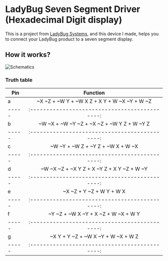 # LadyBug Seven Segment Driver (Hexadecimal Digit display)

This is a project from [LadyBug Systems](http://ladybugsystems.ir), and this device I made, helps you to connect your LadyBug product to a seven segment display. 

## How it works?

![Schematics](https://github.com/prp-e/ladybug-display-driver/blob/master/LadyBugSevenSegmentDriver.png)

### Truth table

| Pin |               Function                       |
|-----|:--------------------------------------------:|
| a   | ~X ~Z + ~W Y + ~W X Z + X Y + W ~X ~Y + W ~Z |
|-----|:--------------------------------------------:|
| b   | ~W ~X + ~W ~Y ~Z + ~X ~Z + ~W Y Z + W ~Y Z   |
|-----|:--------------------------------------------:|
| c   | ~W ~Y + ~W Z + ~Y Z + ~W X + W ~X            |
|-----|:--------------------------------------------:|
| d   | ~W ~X ~Z + ~X Y Z + X ~Y Z + X Y ~Z + W ~Y   |
|-----|:--------------------------------------------:|
| e   | ~X ~Z + Y ~Z + W Y + W X                     |
|-----|:--------------------------------------------:|
| f   | ~Y ~Z + ~W X ~Y + X ~Z + W ~X + W Y          |
|-----|:--------------------------------------------:|
| g   | ~X Y + Y ~Z + ~W X ~Y + W ~X + W Z           |
|-----|:--------------------------------------------:|
